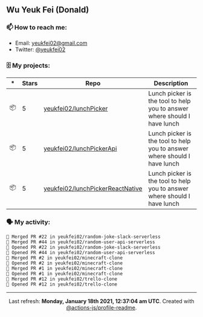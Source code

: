 ## Wu Yeuk Fei (Donald)

### 📫 How to reach me:

- Email: [yeukfei02@gmail.com](yeukfei02@gmail.com)
- Twitter: [@yeukfei02](https://twitter.com/yeukfei02)

### 🗄 My projects:

|*|Stars|Repo|Description|
|---|---|---|---|
| 📦 | 5 | [yeukfei02/lunchPicker](https://github.com/yeukfei02/lunchPicker) | Lunch picker is the tool to help you to answer where should I have lunch |
| 📦 | 5 | [yeukfei02/lunchPickerApi](https://github.com/yeukfei02/lunchPickerApi) | Lunch picker is the tool to help you to answer where should I have lunch |
| 📦 | 5 | [yeukfei02/lunchPickerReactNative](https://github.com/yeukfei02/lunchPickerReactNative) | Lunch picker is the tool to help you to answer where should I have lunch |

### 🗣 My activity:

```
🎉 Merged PR #22 in yeukfei02/random-joke-slack-serverless
🎉 Merged PR #44 in yeukfei02/random-user-api-serverless
💪 Opened PR #22 in yeukfei02/random-joke-slack-serverless
💪 Opened PR #44 in yeukfei02/random-user-api-serverless
🎉 Merged PR #2 in yeukfei02/minecraft-clone
💪 Opened PR #2 in yeukfei02/minecraft-clone
🎉 Merged PR #1 in yeukfei02/minecraft-clone
💪 Opened PR #1 in yeukfei02/minecraft-clone
🎉 Merged PR #12 in yeukfei02/trello-clone
💪 Opened PR #12 in yeukfei02/trello-clone
```

<!-- <img src="https://github-readme-stats.vercel.app/api?username=yeukfei02&show_icons=true&count_private=true&theme=radical" />

<img src="https://github-readme-stats.vercel.app/api/top-langs/?username=yeukfei02&theme=radical" /> -->

---

<p align="center">Last refresh: <b>Monday, January 18th 2021, 12:37:04 am UTC</b>. Created with <a href=https://github.com/marketplace/actions/profile-readme>@actions-js/profile-readme</a>.</p>
